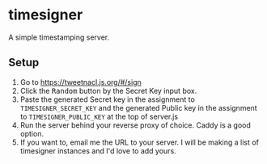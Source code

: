 # timesigner
A simple timestamping server.

## Setup
1. Go to https://tweetnacl.js.org/#/sign
2. Click the <kbd>Random</kbd> button by the Secret Key input box.
3. Paste the generated Secret key in the assignment to `TIMESIGNER_SECRET_KEY` and the generated Public key in the assignment to `TIMESIGNER_PUBLIC_KEY` at the top of server.js
4. Run the server behind your reverse proxy of choice. Caddy is a good option.
5. If you want to, email me the URL to your server. I will be making a list of timesigner instances and I'd love to add yours.
